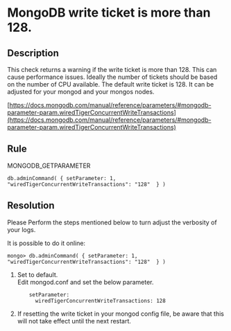 # MongoDB write ticket is more than 128.

## Description
This check returns a warning if the write ticket is more than 128. This can cause performance issues.
Ideally the number of tickets should be based on the number of CPU available.
The default write ticket is 128.
It can be adjusted for your mongod and your mongos nodes.

[https://docs.mongodb.com/manual/reference/parameters/#mongodb-parameter-param.wiredTigerConcurrentWriteTransactions](https://docs.mongodb.com/manual/reference/parameters/#mongodb-parameter-param.wiredTigerConcurrentWriteTransactions)


## Rule
MONGODB_GETPARAMETER

`db.adminCommand( { setParameter: 1, "wiredTigerConcurrentWriteTransactions": "128"  } )`

## Resolution
Please Perform the steps mentioned below to turn adjust the verbosity of your logs.

It is possible to do it online:

`mongo> db.adminCommand( { setParameter: 1, "wiredTigerConcurrentWriteTransactions": "128"  } )`

1. Set to default. \
Edit mongod.conf and set the below parameter.
```
       setParameter:
         wiredTigerConcurrentWriteTransactions: 128
```
2. If resetting the write ticket in your mongod config file, be aware that this will not take effect until the next restart.
